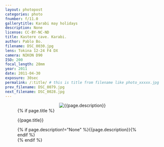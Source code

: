 ```yaml
---
layout: photopost
categories: photo
fnumber: f/11.0
gallerytitle: Karabi may holidays
description: None
license: CC-BY-NC-ND
title: Kastere cave. Karabi.
author: Pablo Bo.
filename: DSC_0030.jpg
lens: Tokina 12-24 F4 DX
camera: NIKON D90
ISO: 200
focal_length: 28mm
year: 2011
date: 2011-04-30
exposure: 30sec
permalink: /:title/ # this is title from filename like photo_xxxxx.jpg
prev_filename: DSC_0079.jpg
next_filename: DSC_0028.jpg
---
```


<figure style="">
<div id="photo" style="text-align: center;">
<img class="" src="{{ site.url }}/images/gallery/{{page.year}}/{{page.gallerytitle}}/{{page.filename}}" alt="{{page.description}}">
</div>
{% if page.title %}
<figcaption><p>{{page.title}}</p>{% if page.description!="None" %}{{page.description}}{% endif %}</figcaption>
{% endif %}
</figure>
